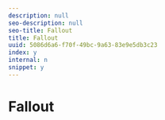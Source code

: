 ```yaml
---
description: null
seo-description: null
seo-title: Fallout
title: Fallout
uuid: 5086d6a6-f70f-49bc-9a63-83e9e5db3c23
index: y
internal: n
snippet: y
---
```


# Fallout

